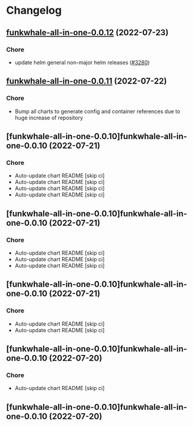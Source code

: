 # Changelog



## [funkwhale-all-in-one-0.0.12](https://github.com/truecharts/apps/compare/funkwhale-all-in-one-0.0.11...funkwhale-all-in-one-0.0.12) (2022-07-23)

### Chore

- update helm general non-major helm releases ([#3280](https://github.com/truecharts/apps/issues/3280))




## [funkwhale-all-in-one-0.0.11](https://github.com/truecharts/apps/compare/funkwhale-all-in-one-0.0.10...funkwhale-all-in-one-0.0.11) (2022-07-22)

### Chore

- Bump all charts to generate config and container references due to huge increase of repository



## [funkwhale-all-in-one-0.0.10]funkwhale-all-in-one-0.0.10 (2022-07-21)

### Chore

- Auto-update chart README [skip ci]
- Auto-update chart README [skip ci]
- Auto-update chart README [skip ci]
- Auto-update chart README [skip ci]



## [funkwhale-all-in-one-0.0.10]funkwhale-all-in-one-0.0.10 (2022-07-21)

### Chore

- Auto-update chart README [skip ci]
- Auto-update chart README [skip ci]
- Auto-update chart README [skip ci]



## [funkwhale-all-in-one-0.0.10]funkwhale-all-in-one-0.0.10 (2022-07-21)

### Chore

- Auto-update chart README [skip ci]
- Auto-update chart README [skip ci]



## [funkwhale-all-in-one-0.0.10]funkwhale-all-in-one-0.0.10 (2022-07-20)

### Chore

- Auto-update chart README [skip ci]



## [funkwhale-all-in-one-0.0.10]funkwhale-all-in-one-0.0.10 (2022-07-20)
